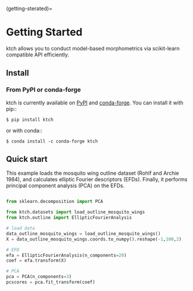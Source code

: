 (getting-sterated)=

# Getting Started


ktch allows you to conduct model-based morphometrics via scikit-learn compatible API efficiently.

## Install


### From PyPI or conda-forge


ktch is currently available on [PyPI](https://pypi.org/project/ktch/) and [conda-forge](https://anaconda.org/conda-forge/ktch).
You can install it with pip::

    $ pip install ktch

or with conda::

    $ conda install -c conda-forge ktch


## Quick start


This example loads the mosquito wing outline dataset (Rohlf and Archie 1984), and calculates elliptic Fourier descriptors (EFDs).
Finally, it performs principal component analysis (PCA) on the EFDs.

```python

from sklearn.decomposition import PCA

from ktch.datasets import load_outline_mosquito_wings
from ktch.outline import EllipticFourierAnalysis

# load data
data_outline_mosquito_wings = load_outline_mosquito_wings()
X = data_outline_mosquito_wings.coords.to_numpy().reshape(-1,100,2)

# EFD
efa = EllipticFourierAnalysis(n_components=20)
coef = efa.transform(X)

# PCA
pca = PCA(n_components=3)
pcscores = pca.fit_transform(coef)

```